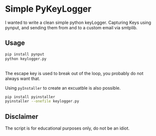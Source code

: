 # Simple PyKeyLogger
I wanted to write a clean simple python keyLogger.
Capturing Keys using pynput, and sending them from and to a custom email via smtplib.
## Usage
```bash
pip install pynput
python keylogger.py
```
<br>
The escape key is used to break out of the loop, you probably do not always want that.
<br>

Using `pyInstaller` to create an excuatble is also possible.
<br>
```bash
pip install pyinstaller
pyinstaller --onefile keylogger.py
```

## Disclaimer
The script is for educational purposes only, do not be an idiot.

